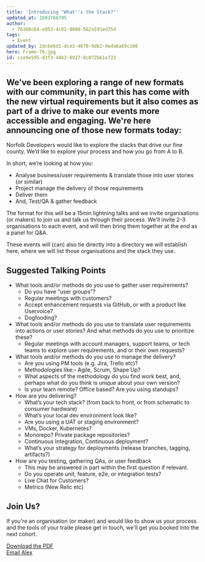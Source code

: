 ```yaml
---
title: 'Introducing "What''s the Stack?"'
updated_at: 1602766705
author:
  - 7b388c64-e953-4c61-9088-562a591ed75d
tags:
  - Event
updated_by: 2dc6e6d1-dce3-4670-9db2-9eda6a69c108
hero: Frame-76.jpg
id: cce9e595-d3f3-44b3-8927-8c072b61e723
---
```

## We've been exploring a range of new formats with our community, in part this has come with the new virtual requirements but it also comes as part of a drive to make our events more accessible and engaging. We're here announcing one of those new formats today:

Norfolk Developers would like to explore the stacks that drive our fine county. We’d like to explore your process and
how you go from A to B.

In short, we’re looking at how you:

- Analyse business/user requirements & translate those into user stories (or similar)
- Project manage the delivery of those requirements
- Deliver them
- And, Test/QA & gather feedback

The format for this will be a 15min lightning talks and we invite organisations (or makers) to join us and talk us
through their process. We'll invite 2-3 organisations to each event, and will then bring them together at the end as a
panel for Q&A.

These events will (can) also tie directly into a directory we will establish here, where we will list those
organisations and the stack they use.

## Suggested Talking Points

- What tools and/or methods do you use to gather user requirements?
  - Do you have “user groups”?
  - Regular meetings with customers?
  - Accept enhancement requests via GitHub, or with a product like Uservoice?
  - Dogfooding?
- What tools and/or methods do you use to translate user requirements into actions or user stories? And what methods do you use to prioritize these?
  - Regular meetings with account managers, support teams, or tech teams to explore user requirements, and or their own requests?
- What tools and/or methods do you use to manage the delivery?
  - Are you using PM tools (e.g. Jira, Trello etc)?
  - Methodologies like:- Agile, Scrum, Shape Up?
  - What aspects of the methodology do you find work best, and, perhaps what do you think is unique about your own version?
  - Is your team remote? Office based? Are you using standups?
- How are you delivering?
  - What’s your tech stack? (from back to front, or from schematic to consumer hardware)
  - What’s your local dev environment look like?
  - Are you using a UAT or staging environment?
  - VMs, Docker, Kubernetes?
  - Monorepo? Private package repositories?
  - Continuous Integration, Continuous deployment?
  - What’s your strategy for deployments (release branches, tagging, artifacts?)
- How are you testing, gathering QAs, or user feedback
  - This may be answered in part within the first question if relevant.
  - Do you operate unit, feature, e2e, or integration tests?
  - Live Chat for Customers?
  - Metrics (New Relic etc)

## Join Us?

If you're an organisation (or maker) and would like to show us your process and the tools of your trade please get in
touch, we'll get you booked into the next cohort.

<p>
  <a href="/static/images/pages/posts/2020-10-04-introducing-what-the-stack/norfolk-developers-whats-the-stack.pdf" download>
    Download the PDF
  </a>
  <br />
  <a href="mailto:alex@norfolkdevelopers.com">
    Email Alex
  </a>
</p>

